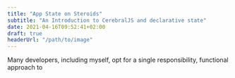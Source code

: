 ```yaml
---
title: "App State on Steroids"
subtitle: "An Introduction to CerebralJS and declarative state"
date: 2021-04-16T09:52:41+02:00
draft: true
headerUrl: "/path/to/image"
---
```


Many developers, including myself, opt for a single responsibility, functional approach to 

